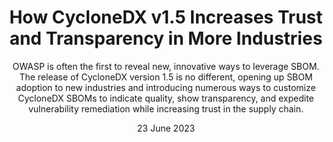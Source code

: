 ---
# News article settings
organization: OWASP Foundation
type: Blog

externalLink: https://owasp.org/blog/2023/06/23/CycloneDX-v1.5

title: How CycloneDX v1.5 Increases Trust and Transparency in More Industries
date: 23 June 2023
subtitle: OWASP is often the first to reveal new, innovative ways to leverage SBOM. The release of CycloneDX version 1.5 is no different, opening up SBOM adoption to new industries and introducing numerous ways to customize CycloneDX SBOMs to indicate quality, show transparency, and expedite vulnerability remediation while increasing trust in the supply chain.

---